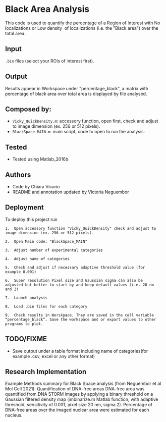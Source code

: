 
# Black Area Analysis 

This code is used to quantify the percentage of a Region of Interest with No localizations or Low density  of localizations (i.e. the "Black area") over the total area. 



## Input

`.bin` files (select your ROIs of interest first). 
## Output 
Results appear in Workspace under "percentage_black", a matrix with percentage of black area over total area is displayed by file analysed.
## Composed by:
- `Vicky_QuickDensity.m`: accessory function, open first, check and adjust to image dimension (ex. 256 or 512 pixels).
- `BlackSpace_MAIN.m`: main script, code to open to run the analysis. 

  
## Tested
- Tested using Matlab_2016b

  
## Authors
- Code by Chiara Vicario 
- README and annotation updated by Victoria Neguembor 

  
## Deployment

To deploy this project run

```
1.	Open accessory function "Vicky_QuickDensity" check and adjust to image dimension (ex. 256 or 512 pixels).

2.	Open Main code: "BlackSpace_MAIN"

3.	Adjust number of experimental categories

4.	Adjust name of categories

5.	Check and adjust if necessary adaptive threshold value (for example 0.001)

6.	Super resolution Pixel size and Gaussian sigma can also be adjusted but better to start by and keep default values (i.e. 20 nm and 2)

7.	Launch analysis

8.	Load .bin files for each category

9.	Check results in Worskpace. They are saved in the cell variable “percentage_black”. Save the workspace and or export values to other programs to plot. 

```

  
## TODO/FIXME
- Save output under a table format including name of categories(for example .csv, excel or any other format)

  
## Research Implementation
Example Methods summary for Black Space analysis (from Neguembor et al Mol Cell 2021): 
Quantification of DNA-free areas DNA-free area was quantified from DNA STORM images by applying a binary threshold on a Gaussian filtered density map (imbinarize.m Matlab function, with adaptive threshold, sensitivity of 0.001, pixel size 20 nm, sigma 2). Percentage of DNA-free areas over the imaged nuclear area were estimated for each nucleus.



  